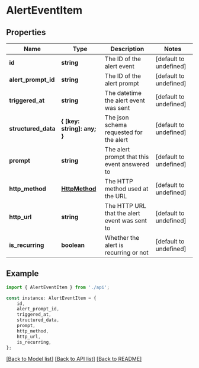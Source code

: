 # AlertEventItem


## Properties

Name | Type | Description | Notes
------------ | ------------- | ------------- | -------------
**id** | **string** | The ID of the alert event | [default to undefined]
**alert_prompt_id** | **string** | The ID of the alert prompt | [default to undefined]
**triggered_at** | **string** | The datetime the alert event was sent | [default to undefined]
**structured_data** | **{ [key: string]: any; }** | The json schema requested for the alert | [default to undefined]
**prompt** | **string** | The alert prompt that this event answered to | [default to undefined]
**http_method** | [**HttpMethod**](HttpMethod.md) | The HTTP method used at the URL | [default to undefined]
**http_url** | **string** | The HTTP URL that the alert event was sent to | [default to undefined]
**is_recurring** | **boolean** | Whether the alert is recurring or not | [default to undefined]

## Example

```typescript
import { AlertEventItem } from './api';

const instance: AlertEventItem = {
    id,
    alert_prompt_id,
    triggered_at,
    structured_data,
    prompt,
    http_method,
    http_url,
    is_recurring,
};
```

[[Back to Model list]](../README.md#documentation-for-models) [[Back to API list]](../README.md#documentation-for-api-endpoints) [[Back to README]](../README.md)
